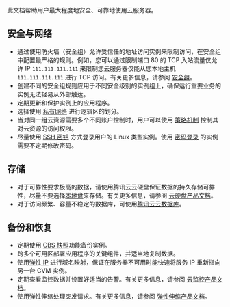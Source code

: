 ﻿此文档帮助用户最大程度地安全、可靠地使用云服务器。

## 安全与网络

- 通过使用防火墙（安全组）允许受信任的地址访问实例来限制访问，在安全组中配置最严格的规则。例如，您可以通过限制端口 80 的 TCP 入站流量仅允许 IP `111.111.111.111` 来限制您云服务器仅能从您本地主机 `111.111.111.111` 进行 TCP 访问。有关更多信息，请参阅 [安全组](./document/product/213/5221)。
- 创建不同的安全组规则应用于不同安全级别的实例组上，确保运行重要业务的实例无法轻易从外部触达。
- 定期更新和保护实例上的应用程序。
- 选择使用 [私有网络](./document/product/213/5227) 进行逻辑区的划分。
- 当对同一组云资源需要多个不同账户控制时，用户可以使用 [策略机制](https://cloud.tencent.com/doc/product/378/4513) 控制其对云资源的访问权限。
- 尽量使用 [SSH 密钥](./document/product/213/6092) 方式登录用户的 Linux 类型实例。使用 [密码登录](./document/product/213/6093) 的实例需要不定期修改密码。

## 存储

- 对于可靠性要求极高的数据，请使用腾讯云云硬盘保证数据的持久存储可靠性，尽量不要选择[本地盘](/document/product/213/5798)来存储。有关更多信息，请参阅 [云硬盘产品文档](https://cloud.tencent.com/doc/product/362)。
- 对于访问频繁、容量不稳定的数据库，可使用[腾讯云云数据库](https://cloud.tencent.com/product/cdb-overview.html)。

## 备份和恢复

- 定期使用 [CBS 快照](./document/product/362/5754)功能备份实例。
- 跨多个可用区部署应用程序的关键组件，并适当地复制数据。
- 使用[弹性 IP](./document/product/213/5733) 进行域名映射，保证在服务器不可用时能快速将服务 IP 重新指向另一台 CVM 实例。
- 定期查看监控数据并设置好适当的告警。有关更多信息，请参阅 [云监控产品文档](https://cloud.tencent.com/doc/product/248)。
- 使用弹性伸缩处理突发请求。有关更多信息，请参阅 [弹性伸缩产品文档](https://cloud.tencent.com/doc/product/377)。

